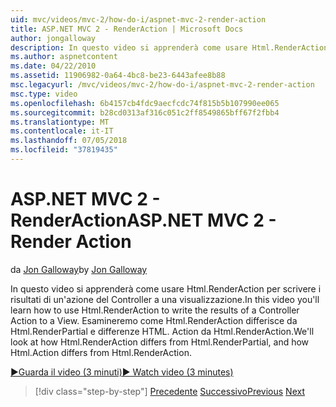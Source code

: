 ```yaml
---
uid: mvc/videos/mvc-2/how-do-i/aspnet-mvc-2-render-action
title: ASP.NET MVC 2 - RenderAction | Microsoft Docs
author: jongalloway
description: In questo video si apprenderà come usare Html.RenderAction per scrivere i risultati di un'azione del Controller a una visualizzazione. Si esamineranno differenze di fr Html.RenderAction...
ms.author: aspnetcontent
ms.date: 04/22/2010
ms.assetid: 11906982-0a64-4bc8-be23-6443afee8b88
msc.legacyurl: /mvc/videos/mvc-2/how-do-i/aspnet-mvc-2-render-action
msc.type: video
ms.openlocfilehash: 6b4157cb4fdc9aecfcdc74f815b5b107990ee065
ms.sourcegitcommit: b28cd0313af316c051c2ff8549865bff67f2fbb4
ms.translationtype: MT
ms.contentlocale: it-IT
ms.lasthandoff: 07/05/2018
ms.locfileid: "37819435"
---
```

<a name="aspnet-mvc-2---render-action"></a><span data-ttu-id="ac3a3-104">ASP.NET MVC 2 - RenderAction</span><span class="sxs-lookup"><span data-stu-id="ac3a3-104">ASP.NET MVC 2 - Render Action</span></span>
====================
<span data-ttu-id="ac3a3-105">da [Jon Galloway](https://github.com/jongalloway)</span><span class="sxs-lookup"><span data-stu-id="ac3a3-105">by [Jon Galloway](https://github.com/jongalloway)</span></span>

<span data-ttu-id="ac3a3-106">In questo video si apprenderà come usare Html.RenderAction per scrivere i risultati di un'azione del Controller a una visualizzazione.</span><span class="sxs-lookup"><span data-stu-id="ac3a3-106">In this video you'll learn how to use Html.RenderAction to write the results of a Controller Action to a View.</span></span> <span data-ttu-id="ac3a3-107">Esamineremo come Html.RenderAction differisce da Html.RenderPartial e differenze HTML. Action da Html.RenderAction.</span><span class="sxs-lookup"><span data-stu-id="ac3a3-107">We'll look at how Html.RenderAction differs from Html.RenderPartial, and how Html.Action differs from Html.RenderAction.</span></span>

[<span data-ttu-id="ac3a3-108">&#9654;Guarda il video (3 minuti)</span><span class="sxs-lookup"><span data-stu-id="ac3a3-108">&#9654; Watch video (3 minutes)</span></span>](https://channel9.msdn.com/Blogs/ASP-NET-Site-Videos/aspnet-mvc-2-render-action)

> [!div class="step-by-step"]
> <span data-ttu-id="ac3a3-109">[Precedente](aspnet-mvc-2-areas.md)
> [Successivo](5-minute-introduction-to-aspnet-mvc.md)</span><span class="sxs-lookup"><span data-stu-id="ac3a3-109">[Previous](aspnet-mvc-2-areas.md)
[Next](5-minute-introduction-to-aspnet-mvc.md)</span></span>

